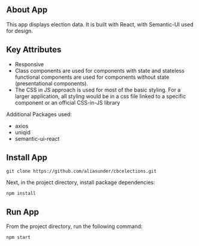 ## About App

This app displays election data. It is built with React, with Semantic-UI used for design.

## Key Attributes
* Responsive
* Class components are used for components with state and stateless functional components are used for components without state (presentational components).
* The CSS in JS approach is used for most of the basic styling. For a larger application, all styling would be in a css file linked to a specific component or an official CSS-in-JS library

Additional Packages used:
* axios
* uniqid
* semantic-ui-react

## Install App
```
git clone https://github.com/aliasunder/cbcelections.git
```
Next, in the project directory, install package dependencies:

```
npm install 
```

## Run App
From the project directory, run the following command:

```
npm start
```
